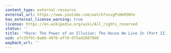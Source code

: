```yaml
---
content_type: external-resource
external_url: https://www.youtube.com/watch?v=sgPsHm95NYo
has_external_license_warning: true
license: https://en.wikipedia.org/wiki/All_rights_reserved
status: ''
title: '*Race: The Power of an Illusion: The House We Live In (Part III)*'
uid: afc35f91-0ab6-48f6-af7d-d75ad2887960
wayback_url: ''
---
```

